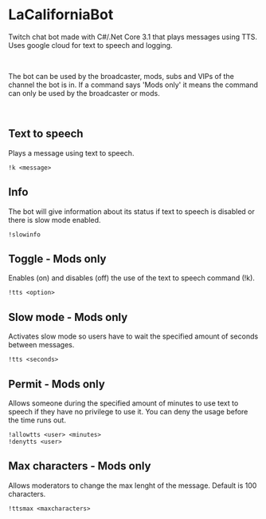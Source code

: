 # LaCaliforniaBot

Twitch chat bot made with C#/.Net Core 3.1 that plays messages using TTS.
Uses google cloud for text to speech and logging.

<br>

The bot can be used by the broadcaster, mods, subs and VIPs of the channel the bot is in. If a command says 'Mods only' it means the command can only be used by the broadcaster or mods.

<br>

## Text to speech

Plays a message using text to speech.

```
!k <message>
```


## Info

The bot will give information about its status if text to speech is disabled or there is slow mode enabled.

```
!slowinfo
```


## Toggle - Mods only

Enables (on) and disables (off) the use of the text to speech command (!k).

```
!tts <option>
```


## Slow mode - Mods only

Activates slow mode so users have to wait the specified amount of seconds between messages.

```
!tts <seconds>
```


## Permit - Mods only

Allows someone during the specified amount of minutes to use text to speech if they have no privilege to use it. You can deny the usage before the time runs out.

```
!allowtts <user> <minutes>
!denytts <user>
```


## Max characters - Mods only

Allows moderators to change the max lenght of the message. Default is 100 characters.

```
!ttsmax <maxcharacters>
```

